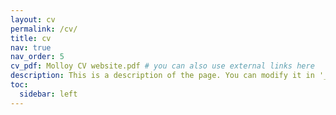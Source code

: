 ```yaml
---
layout: cv
permalink: /cv/
title: cv
nav: true
nav_order: 5
cv_pdf: Molloy CV website.pdf # you can also use external links here
description: This is a description of the page. You can modify it in '_pages/cv.md'. You can also change or remove the top pdf download button.
toc:
  sidebar: left
---
```

